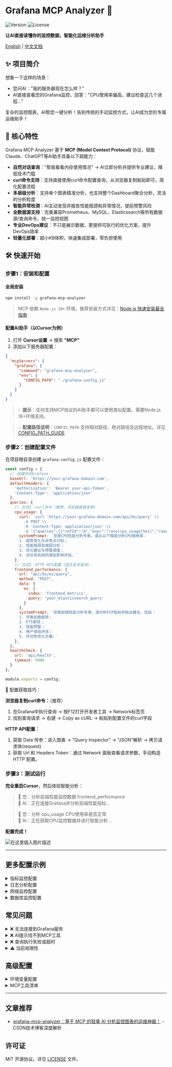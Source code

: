 # Grafana MCP Analyzer 🤖

![Version](https://img.shields.io/npm/v/grafana-mcp-analyzer) ![License](https://img.shields.io/npm/l/grafana-mcp-analyzer) 

**让AI直接读懂你的监控数据，智能化运维分析助手**

[English](https://github.com/SailingCoder/grafana-mcp-analyzer/blob/main/README_EN.md) | [中文文档](https://github.com/SailingCoder/grafana-mcp-analyzer/blob/main/README.md)

## ✨ 项目简介

想象一下这样的场景：
- 您问AI："我的服务器现在怎么样？" 
- AI直接查看您的Grafana监控，回答："CPU使用率偏高，建议检查这几个进程..."

复杂的监控图表，AI帮您一键分析！告别传统的手动监控方式，让AI成为您的专属运维助手！

## 🚀 核心特性

Grafana MCP Analyzer 基于 **MCP (Model Context Protocol)** 协议，赋能Claude、ChatGPT等AI助手具备以下超能力：

- **自然对话查询**："帮我看看内存使用情况" → AI立即分析并提供专业建议，降低技术门槛
- **curl命令支持**：支持直接使用curl命令配置查询，从浏览器复制粘贴即可，简化配置流程
- **多层级分析**：支持单个图表精准分析，也支持整个Dashboard聚合分析，灵活的分析粒度
- **智能异常检测**：AI主动发现并报告性能瓶颈和异常情况，提前预警风险
- **全数据源支持**：完美兼容Prometheus、MySQL、Elasticsearch等所有数据源/查询命令，统一监控视图
- **专业DevOps建议**：不只是展示数据，更提供可执行的优化方案，提升DevOps效率
- **轻量化部署**：超小KB体积，快速集成部署，零负担使用

## 🛠️ 快速开始

### 步骤1：安装和配置

#### 全局安装
```bash
npm install -g grafana-mcp-analyzer
```
> MCP 依赖 `Node.js 18+` 环境，推荐安装方式详见：[Node.js 快速安装最全指南](https://blog.csdn.net/qq_37834631/article/details/148457021?spm=1001.2014.3001.5501)

#### 配置AI助手（以Cursor为例）

1. 打开 **Cursor设置** → 搜索 **"MCP"**
2. 添加以下服务器配置：

```json
{
  "mcpServers": {
    "grafana": {
      "command": "grafana-mcp-analyzer",
      "env": {
        "CONFIG_PATH": "./grafana-config.js"
      }
    }
  }
}
```

> 💡 **提示**：任何支持MCP协议的AI助手都可以使用类似配置。需要Node.js 18+环境支持。

> 💡 **配置路径说明**：`CONFIG_PATH` 支持相对路径、绝对路径及远程地址。详见 [CONFIG_PATH_GUIDE](https://github.com/SailingCoder/grafana-mcp-analyzer/blob/main/docs/CONFIG_PATH_GUIDE.md)

### 步骤2：创建配置文件

在项目根目录创建 `grafana-config.js` 配置文件：

```javascript
const config = {
  // 连接你的Grafana
  baseUrl: 'https://your-grafana-domain.com',
  defaultHeaders: {
    'Authorization': 'Bearer your-api-token',
    'Content-Type': 'application/json'
  },
  queries: {
    // 方式1：curl命令（推荐，浏览器直接复制）
    cpu_usage: {
      curl: `curl 'https://your-grafana-domain.com/api/ds/query' \\
        -X POST \\
        -H 'Content-Type: application/json' \\
        -d '{"queries":[{"refId":"A","expr":"rate(cpu_usage[5m])","range":{"from":"now-1h","to":"now"}}]}'`,
      systemPrompt: `您是CPU性能分析专家。请从以下维度分析CPU使用率：
      1. 趋势变化与异常点识别；
      2. 性能瓶颈及根因分析；
      3. 优化建议与预警阈值；
      4. 对业务系统的潜在影响评估。`
    },
    // 方式2：HTTP API配置（适合复杂查询）
    frontend_performance: {
      url: "api/ds/es/query",
      method: "POST",
      data: {
        es: {
          index: 'frontend_metrics',
          query: 'your_elasticsearch_query'
        }
      },
      systemPrompt: `您是前端性能分析专家，请分析FCP指标并给出建议，包括：
      1. 页面加载趋势；
      2. P75表现；
      3. 性能预警；
      4. 用户体验评估；
      5. 针对性优化方案。`
    },
  },
  healthCheck: { 
    url: 'api/health',
    timeout: 5000
  }
};

module.exports = config;
```

📌 配置获取技巧：

**浏览器复制curl命令：**（推荐）
1. 在Grafana中执行查询 → 按F12打开开发者工具 → Network标签页
2. 找到查询请求 → 右键 → Copy as cURL → 粘贴到配置文件的curl字段

**HTTP API配置：**
1. 获取 Data 传参：进入图表 → "Query Inspector" → "JSON"解析 → 拷贝请求体(request)
2. 获取 Url 和 Headers Token：通过 Network 面板查看请求参数，手动构造 HTTP 配置。

### 步骤3：测试运行

**完全重启Cursor**，然后体验智能分析：

> 👤 您：分析前端性能监控数据 frontend\_performance\
> 🤖 AI：正在连接Grafana并分析前端性能指标...

> 👤 您：分析 cpu\_usage CPU使用率是否正常\
> 🤖 AI：正在获取CPU监控数据并进行智能分析...

**配置完成！**

![在这里插入图片描述](https://i-blog.csdnimg.cn/direct/922ac00595694c5796556586b224d63f.png#pic_center)


---

## 更多配置示例

<details>
<summary>指标监控配置</summary>

```javascript
// 指标查询
prometheus_metrics: {
  curl: `curl 'api/ds/query' \\
    -X POST \\
    -H 'Content-Type: application/json' \\
    -d '{"queries":[{
      "refId":"A",
      "expr":"node_memory_MemAvailable_bytes / node_memory_MemTotal_bytes * 100",
      "range":{"from":"now-2h","to":"now"}
    }]}'`,
  systemPrompt: `内存使用率专家分析：重点关注内存泄漏风险、使用趋势、异常波动和优化建议。`
}
```

</details>

<details>
<summary>日志分析配置</summary>

```javascript
// Elasticsearch日志查询
error_logs: {
  url: "api/ds/es/query", 
  method: "POST",
  data: {
    es: {
      index: "app-logs-*",
      query: {
        "query": {
          "bool": {
            "must": [
              {"term": {"level": "ERROR"}},
              {"range": {"@timestamp": {"gte": "now-1h"}}}
            ]
          }
        }
      }
    }
  },
  systemPrompt: `日志分析专家：识别错误模式、频率分析、影响评估和问题定位建议。`
}
```

</details>

<details>
<summary>网络监控配置</summary>

```javascript
// 网络延迟监控
network_latency: {
  curl: `curl 'api/ds/query' \\
    -X POST \\
    -d '{"queries":[{
      "refId":"A", 
      "expr":"histogram_quantile(0.95, rate(http_request_duration_seconds_bucket[5m]))",
      "range":{"from":"now-30m","to":"now"}
    }]}'`,
  systemPrompt: `网络性能专家：分析P95延迟、识别慢请求、网络瓶颈定位和优化策略。`
}
```

</details>

<details>
<summary>数据库监控配置</summary>

```javascript
// MySQL性能监控
mysql_performance: {
  url: "api/ds/mysql/query",
  method: "POST", 
  data: {
    sql: "SELECT * FROM performance_schema.events_statements_summary_by_digest ORDER BY avg_timer_wait DESC LIMIT 10"
  },
  systemPrompt: `数据库性能专家：慢查询分析、索引优化建议、查询性能趋势评估。`
}
```

</details>

## 常见问题

<details>
<summary>❌ 无法连接到Grafana服务</summary>

- 检查Grafana地址格式：必须包含`https://`或`http://`
- 验证API密钥有效性：确保未过期且有足够权限
- 测试网络连通性和防火墙设置

</details>

<details>
<summary>❌ AI提示找不到MCP工具</summary>

- 完全退出Cursor并重新启动
- 检查配置文件路径是否正确
- 确保Node.js版本 ≥ 18（node -v）

</details>

<details>
<summary>❌ 查询执行失败或超时</summary>

- 增加timeout设置
- 检查数据源连接状态
- 数据量过大，减小时间范围

</details>

<details>
<summary>⚠️ 当前局限性</summary>

（受限于 AI 模型上下文处理能力）

- **更适用于中小规模数据分析**：当前分析能力主要聚焦在中小体量的监控数据，适合日常巡检、局部异常定位等场景，基本可覆盖常规运维需求
- **大数据量场景仍存挑战**：在处理大规模监控数据时，受限于现阶段 AI 模型的上下文处理能力，可能出现重复调用自定义 Tool 的现象。建议在当前阶段通过**缩小查询范围**作为权宜之计

随着 AI 模型在上下文方面的持续进步，未来在大数据量处理方面有望获得更好的支持。同时，该库后续也会迭代大数据场景下提供更稳健的能力优化方案。

</details>

## 高级配置

<details>
<summary>环境变量配置</summary>

```bash
export GRAFANA_URL="https://your-grafana.com"
export GRAFANA_TOKEN="your-api-token"
```

</details>

<details>
<summary>MCP工具清单</summary>

| 工具 | 功能 | 使用场景 |
|------|------|----------|
| `analyze_query` | 查询+AI分析 | 需要专业建议 |
| `execute_query` | 原始数据查询 | 仅需要数据 |
| `check_health` | 健康检查 | 状态监控 |
| `list_queries` | 查询列表 | 查看配置 |

工具使用方式

```javascript
// AI助手会自动选择合适的工具
👤 "分析CPU使用情况" → 🤖 调用 analyze_query
👤 "获取内存数据" → 🤖 调用 execute_query  
👤 "检查服务状态" → 🤖 调用 check_health
👤 "有哪些监控查询" → 🤖 调用 list_queries
```
</details>

---

## 文章推荐

- [grafana-mcp-analyzer：基于 MCP 的轻量 AI 分析监控图表的运维神器！](https://blog.csdn.net/qq_37834631/article/details/148473620?spm=1001.2014.3001.5501) - CSDN技术博客深度解析

## 许可证

MIT 开源协议。详见 [LICENSE](LICENSE) 文件。

